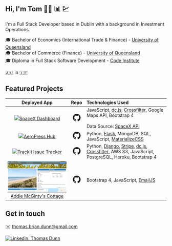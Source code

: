 ## Hi, I'm Tom 👨‍💻 📊 💹

I'm a Full Stack Developer based in Dublin with a background in Investment Operations.<br>

🎓 Bachelor of Economics (International Trade & Finance) - [University of Queensland](https://www.uq.edu.au/) <br>
🎓 Bachelor of Commerce (Finance) - [University of Queensland](https://www.uq.edu.au/) <br>
🎓 Diploma in Full Stack Software Development - [Code Institute](https://codeinstitute.net/about-us/) <br>

🇦🇺 in 🇮🇪

## Featured Projects

| Deployed App | Repo | Technologies Used |
|:-------------:|:-------------:|:----------|
| <a href="https://tdunn891.github.io/spacex-dashboard"><img src="https://github.com/tdunn891/spacex-dashboard/blob/master/assets/img/space-x.gif" width=100% />SpaceX Dashboard</a> | <a href="https://github.com/tdunn891/spacex-dashboard/"><img src="https://github.com/tdunn891/portfolio/blob/master/images/github-32.png" width="24px"/></a> | JavaScript, <a href="https://dc-js.github.io/dc.js/">dc.js</a>, <a href="https://square.github.io/crossfilter/">Crossfilter</a>, Google Maps API, Bootstrap 4<br><br>Data Source: <a href="https://github.com/r-spacex/SpaceX-API">SpaceX API</a> |
| <a href="https://aeropress-hub.herokuapp.com/"><img src="https://github.com/tdunn891/aeropress-hub/blob/master/static/images/aeropress.gif" width=100% />AeroPress Hub</a> | <a href="https://github.com/tdunn891/aeropress-hub"><img src="https://github.com/tdunn891/portfolio/blob/master/images/github-32.png" width="24px"/></a> | Python, <a href="https://flask.palletsprojects.com/en/1.1.x/">Flask</a>, MongoDB, SQL, JavaScript, <a href="https://materializecss.com/">MaterializeCSS</a> |
| <a href="https://django-issue-tracker-1.herokuapp.com/"><img src="https://github.com/tdunn891/trackit-issue-tracker/blob/master/trackit.gif" width=100% />TrackIt Issue Tracker</a> | <a href="https://github.com/tdunn891/trackit-issue-tracker"><img src="https://github.com/tdunn891/portfolio/blob/master/images/github-32.png" width="24px"/></a> | Python, <a href="https://www.djangoproject.com/">Django</a>, <a href="https://stripe.com/">Stripe</a>, <a href="https://dc-js.github.io/dc.js/">dc.js</a>, <a href="https://square.github.io/crossfilter/">Crossfilter</a>, AWS S3, JavaScript, PostgreSQL, Heroku, Bootstrap 4 |
| <a href="https://tdunn891.github.io/addie-mcginty-cottage"><img src="https://github.com/tdunn891/addie-mcginty-cottage/blob/addie/assets/addie-mcginty.gif" width=100% />Addie McGinty's Cottage</a> | <a href="https://github.com/tdunn891/addie-mcginty-cottage"><img src="https://github.com/tdunn891/portfolio/blob/master/images/github-32.png" width="24px"/></a> | Bootstrap 4, JavaScript, <a href="https://www.emailjs.com/">EmailJS</a> |

<!--
<a href="https://tdunn891.github.io/spacex-dashboard"><img src="https://github.com/tdunn891/spacex-dashboard/blob/master/assets/img/space-x.gif" width=47% /></a>
<a href="https://tdunn891.github.io/addie-mcginty-cottage"><img src="https://github.com/tdunn891/addie-mcginty-cottage/blob/master/assets/addie-mcginty.gif" width=47% /></a>
<br>
<br>
<a href="https://tdunn891.github.io/trackit-issue-tracker"><img src="https://github.com/tdunn891/trackit-issue-tracker/blob/master/trackit.gif" width=45% /></a>
<a href="https://tdunn891.github.io/aeropress-hub"><img src="https://github.com/tdunn891/aeropress-hub/blob/master/static/images/aeropress.gif" width=47% /></a>
*/
-->
## Get in touch

✉️ thomas.brian.dunn@gmail.com

[![Linkedin: Thomas Dunn](https://img.shields.io/badge/-LinkedIn-blue?style=flat-square&logo=Linkedin&logoColor=white&link=https://www.linkedin.com/in/thomasdunn891/)](https://www.linkedin.com/in/thomasdunn891/)
